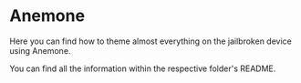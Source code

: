 # Anemone


Here you can find how to theme almost everything on the jailbroken device using Anemone. 

You can find all the information within the respective folder's README.